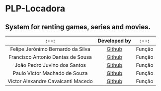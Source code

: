 # PLP-Locadora
System for renting games, series and movies.
----------
:--: | Developed by | :--:
:--: | :--: | :--:
|Felipe Jerônimo Bernardo da Silva | [Github]()| Função
|Francisco Antonio Dantas de Sousa| [Github](https://github.com/franciscodantas)| Função
|João Pedro Juvino dos Santos| [Github](https://github.com/joao-juvino)|Função
|Paulo Victor Machado de Souza| [Github]()|Função
|Victor Alexandre Cavalcanti Macedo| [Github](https://github.com/AlexWasHeree)| Função

